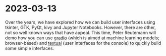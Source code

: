 # 2023-03-13

Over the years, we have explored how we can build user interfaces using tkinter, GTK, PyQt, kivy and Jupyter Notebooks. However, there are other, not so well known ways that have appeal.
This time, Peter Reutemann will demo how you can use [gradio](https://github.com/gradio-app/gradio) (which is aimed at machine learning models; browser-based) and [textual](https://github.com/Textualize/textual) (user interfaces for the console) to quickly build some simple interfaces.
